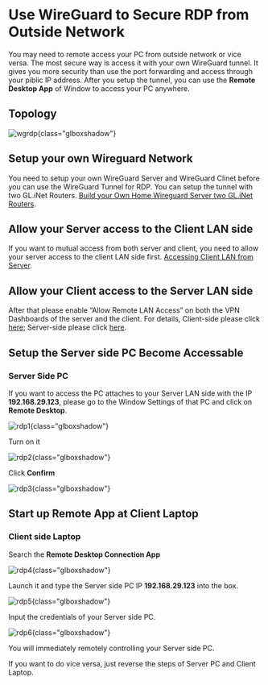 # Use WireGuard to Secure RDP from Outside Network

You may need to remote access your PC from outside network or vice versa. The most secure way is access it with your own WireGuard tunnel. It gives you more security than use the port forwarding and access through your piblic IP address. After you setup the tunnel, you can use the **Remote Desktop App** of Window to access your PC anywhere.

## Topology

![wgrdp](https://static.gl-inet.com/docs/router/en/4/tutorials/wireguard_rdp/wgrdp.jpg){class="glboxshadow"}

## Setup your own Wireguard Network

You need to setup your own WireGuard Server and WireGuard Clinet before you can use the WireGuard Tunnel for RDP. You can setup the tunnel with two GL.iNet Routers. [Build your Own Home Wireguard Server two GL.iNet Routers](build_your_own_wireguard_home_server_with_two_glinet_routers.md).

## Allow your Server access to the Client LAN side

If you want to mutual access from both server and client, you need to allow your server access to the client LAN side first. [Accessing Client LAN from Server](wireguard_server_access_to_client_lan_side.md).

## Allow your Client access to the Server LAN side
After that please enable “Allow Remote LAN Access” on both the VPN Dashboards of the server and the client. For details, Client-side please click [here](../interface_guide/vpn_dashboard.md/#vpn-clinet-options); Server-side please click [here](../interface_guide/vpn_dashboard.md/#wireguard-server-options).

## Setup the Server side PC Become Accessable

### Server Side PC

If you want to access the PC attaches to your Server LAN side with the IP **192.168.29.123**, please go to the Window Settings of that PC and click on **Remote Desktop**.

![rdp1](https://static.gl-inet.com/docs/router/en/4/tutorials/wireguard_rdp/rdp1.jpg){class="glboxshadow"}

Turn on it

![rdp2](https://static.gl-inet.com/docs/router/en/4/tutorials/wireguard_rdp/rdp2.jpg){class="glboxshadow"}

Click **Confirm**

![rdp3](https://static.gl-inet.com/docs/router/en/4/tutorials/wireguard_rdp/rdp3.jpg){class="glboxshadow"}

## Start up Remote App at Client Laptop

### Client side Laptop

Search the **Remote Desktop Connection App**

![rdp4](https://static.gl-inet.com/docs/router/en/4/tutorials/wireguard_rdp/rdp4.jpg){class="glboxshadow"}

Launch it and type the Server side PC IP **192.168.29.123** into the box.

![rdp5](https://static.gl-inet.com/docs/router/en/4/tutorials/wireguard_rdp/rdp5.jpg){class="glboxshadow"}

Input the credentials of your Server side PC.

![rdp6](https://static.gl-inet.com/docs/router/en/4/tutorials/wireguard_rdp/rdp6.jpg){class="glboxshadow"}

You will immediately remotely controlling your Server side PC.

If you want to do vice versa, just reverse the steps of Server PC and Client Laptop.


